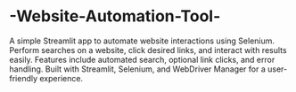# -Website-Automation-Tool-
 A simple Streamlit app to automate website interactions using Selenium. Perform searches on a website, click desired links, and interact with results easily. Features include automated search, optional link clicks, and error handling. Built with Streamlit, Selenium, and WebDriver Manager for a user-friendly experience.
